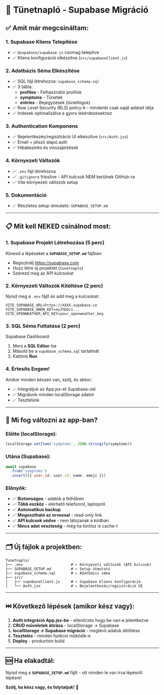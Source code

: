 # 🎯 Tünetnapló - Supabase Migráció

## ✅ Amit már megcsináltam:

### 1. **Supabase Kliens Telepítése**
- ✅ `@supabase/supabase-js` csomag telepítve
- ✅ Kliens konfiguráció elkészítve (`src/supabaseClient.js`)

### 2. **Adatbázis Séma Elkészítése**
- ✅ SQL fájl létrehozva: `supabase_schema.sql`
- ✅ 3 tábla:
  - **profiles** - Felhasználói profilok
  - **symptoms** - Tünetek
  - **entries** - Bejegyzések (tünetlógok)
- ✅ Row Level Security (RLS) policy-k - mindenki csak saját adatait látja
- ✅ Indexek optimalizálva a gyors lekérdezésekhez

### 3. **Authentication Komponens**
- ✅ Bejelentkezés/regisztráció UI elkészítve (`src/Auth.jsx`)
- ✅ Email + jelszó alapú auth
- ✅ Hibakezelés és visszajelzések

### 4. **Környezeti Változók**
- ✅ `.env` fájl létrehozva
- ✅ `.gitignore` frissítve - API kulcsok NEM kerülnek GitHub-ra
- ✅ Vite környezeti változók setup

### 5. **Dokumentáció**
- ✅ Részletes setup útmutató: `SUPABASE_SETUP.md`

---

## 📋 Mit kell NEKED csinálnod most:

### 1. **Supabase Projekt Létrehozása** (5 perc)

Kövesd a lépéseket a **`SUPABASE_SETUP.md`** fájlban:
- Regisztrálj https://supabase.com
- Hozz létre új projektet (`tunetnaplo`)
- Szerezd meg az API kulcsokat

### 2. **Környezeti Változók Kitöltése** (2 perc)

Nyisd meg a `.env` fájlt és add meg a kulcsokat:

```env
VITE_SUPABASE_URL=https://XXXX.supabase.co
VITE_SUPABASE_ANON_KEY=eyJhbGci...
VITE_OPENWEATHER_API_KEY=your_openweather_key
```

### 3. **SQL Séma Futtatása** (2 perc)

Supabase Dashboard:
1. Menj a **SQL Editor**-ba
2. Másold be a `supabase_schema.sql` tartalmát
3. Kattints **Run**

### 4. **Értesíts Engem!**

Amikor minden készen van, szólj, és akkor:
- ✅ Integráljuk az App.jsx-et Supabase-zel
- ✅ Migrálunk minden localStorage adatot
- ✅ Tesztelünk

---

## 🔄 Mi fog változni az app-ban?

### Előtte (localStorage):
```javascript
localStorage.setItem('symptoms', JSON.stringify(symptoms))
```

### Utána (Supabase):
```javascript
await supabase
  .from('symptoms')
  .insert([{ user_id: user.id, name, emoji }])
```

### Előnyök:
- ✅ **Biztonságos** - adatok a felhőben
- ✅ **Több eszköz** - elérhető telefonról, laptopról
- ✅ **Automatikus backup**
- ✅ **Megosztható az orvossal** - read-only link
- ✅ **API kulcsok védve** - nem látszanak a kódban
- ✅ **Nincs adat veszteség** - még ha törölsz is cache-t

---

## 🗂️ Új fájlok a projektben:

```
Tunetnaplo/
├── .env                      # ← Környezeti változók (API kulcsok)
├── SUPABASE_SETUP.md         # ← Setup útmutató
├── supabase_schema.sql       # ← Adatbázis séma
├── src/
│   ├── supabaseClient.js     # ← Supabase kliens konfiguráció
│   └── Auth.jsx              # ← Bejelentkezés/regisztráció UI
```

---

## ⏭️ Következő lépések (amikor kész vagy):

1. **Auth integráció App.jsx-be** - ellenőrzés hogy be van-e jelentkezve
2. **CRUD műveletek átírása** - localStorage → Supabase
3. **localStorage → Supabase migráció** - meglévő adatok áttöltése
4. **Tesztelés** - minden funkció működik-e
5. **Deploy** - production build

---

## 🆘 Ha elakadtál:

Nyisd meg a **`SUPABASE_SETUP.md`** fájlt - ott minden le van írva lépésről lépésre!

**Szólj, ha kész vagy, és folytatjuk!** 🚀
